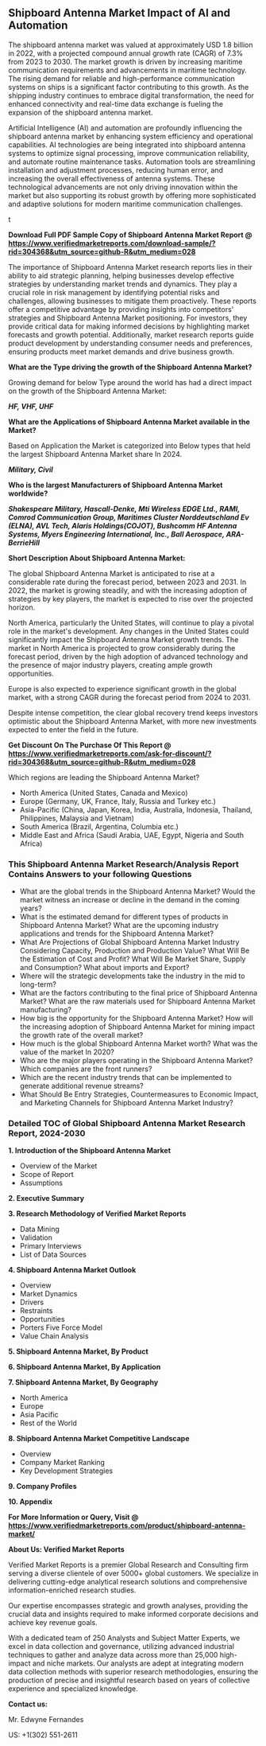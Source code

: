 <h2>Shipboard Antenna Market Impact of AI and Automation</h2><p>The shipboard antenna market was valued at approximately USD 1.8 billion in 2022, with a projected compound annual growth rate (CAGR) of 7.3% from 2023 to 2030. The market growth is driven by increasing maritime communication requirements and advancements in maritime technology. The rising demand for reliable and high-performance communication systems on ships is a significant factor contributing to this growth. As the shipping industry continues to embrace digital transformation, the need for enhanced connectivity and real-time data exchange is fueling the expansion of the shipboard antenna market.</p><p>Artificial Intelligence (AI) and automation are profoundly influencing the shipboard antenna market by enhancing system efficiency and operational capabilities. AI technologies are being integrated into shipboard antenna systems to optimize signal processing, improve communication reliability, and automate routine maintenance tasks. Automation tools are streamlining installation and adjustment processes, reducing human error, and increasing the overall effectiveness of antenna systems. These technological advancements are not only driving innovation within the market but also supporting its robust growth by offering more sophisticated and adaptive solutions for modern maritime communication challenges.</p>t</p><p id="" class=""><strong>Download Full PDF Sample Copy of Shipboard Antenna Market Report @ <a href="https://www.verifiedmarketreports.com/download-sample/?rid=304368&utm_source=github-R&utm_medium=028" target="_blank">https://www.verifiedmarketreports.com/download-sample/?rid=304368&utm_source=github-R&utm_medium=028</a></strong></p><p>The importance of&nbsp;Shipboard Antenna Market research reports lies in their ability to aid strategic planning, helping businesses develop effective strategies by understanding market trends and dynamics. They play a crucial role in risk management by identifying potential risks and challenges, allowing businesses to mitigate them proactively. These reports offer a competitive advantage by providing insights into competitors' strategies and Shipboard Antenna Market positioning. For investors, they provide critical data for making informed decisions by highlighting market forecasts and growth potential. Additionally, market research reports guide product development by understanding consumer needs and preferences, ensuring products meet market demands and drive business growth.</p><p><strong>What are the&nbsp;Type driving the growth of the Shipboard Antenna Market?</strong></p><p id="" class="">Growing demand for below Type around the world has had a direct impact on the growth of the Shipboard Antenna Market:</p><em><strong>HF, VHF, UHF</strong></em></p><strong>What are the&nbsp;Applications&nbsp;of Shipboard Antenna Market available in the Market?</strong></p><p id="" class="">Based on Application the Market is categorized into Below types that held the largest Shipboard Antenna Market share In 2024.</p><em><strong>Military, Civil</strong></em></p><strong>Who is the largest Manufacturers of Shipboard Antenna Market worldwide?</strong></p><p><em><strong>Shakespeare Military, Hascall-Denke, Mti Wireless EDGE Ltd., RAMI, Comrod Communication Group, Maritimes Cluster Norddeutschland Ev (ELNA), AVL Tech, Alaris Holdings(COJOT), Bushcomm HF Antenna Systems, Myers Engineering International, Inc., Ball Aerospace, ARA-BerrieHill</strong></em></p><p id="" class=""><strong>Short Description About Shipboard Antenna Market:</strong></p><p>The global Shipboard Antenna Market is anticipated to rise at a considerable rate during the forecast period, between 2023 and 2031. In 2022, the market is growing steadily, and with the increasing adoption of strategies by key players, the market is expected to rise over the projected horizon.</p><p>North America, particularly the United States, will continue to play a pivotal role in the market's development. Any changes in the United States could significantly impact the Shipboard Antenna Market growth trends. The market in North America is projected to grow considerably during the forecast period, driven by the high adoption of advanced technology and the presence of major industry players, creating ample growth opportunities.</p><p>Europe is also expected to experience significant growth in the global market, with a strong CAGR during the forecast period from 2024 to 2031.</p><p>Despite intense competition, the clear global recovery trend keeps investors optimistic about the Shipboard Antenna Market, with more new investments expected to enter the field in the future.</p><p id="" class=""><strong>Get Discount On The Purchase Of This Report @ <a href="https://www.verifiedmarketreports.com/ask-for-discount/?rid=304368&utm_source=github-R&utm_medium=028" target="_blank">https://www.verifiedmarketreports.com/ask-for-discount/?rid=304368&utm_source=github-R&utm_medium=028</a></strong></p>Which regions are leading the Shipboard Antenna Market?</p><ul><li>North America (United States, Canada and Mexico)</li><li>Europe (Germany, UK, France, Italy, Russia and Turkey etc.)</li><li>Asia-Pacific (China, Japan, Korea, India, Australia, Indonesia, Thailand, Philippines, Malaysia and Vietnam)</li><li>South America (Brazil, Argentina, Columbia etc.)</li><li>Middle East and Africa (Saudi Arabia, UAE, Egypt, Nigeria and South Africa)</li></ul><h3 id="" class="">This Shipboard Antenna Market Research/Analysis Report Contains Answers to your following Questions</h3><ul><li>What are the global trends in the Shipboard Antenna Market? Would the market witness an increase or decline in the demand in the coming years?</li><li>What is the estimated demand for different types of products in Shipboard Antenna Market? What are the upcoming industry applications and trends for the Shipboard Antenna Market?</li><li>What Are Projections of Global Shipboard Antenna Market Industry Considering Capacity, Production and Production Value? What Will Be the Estimation of Cost and Profit? What Will Be Market Share, Supply and Consumption? What about imports and Export?</li><li>Where will the strategic developments take the industry in the mid to long-term?</li><li>What are the factors contributing to the final price of Shipboard Antenna Market? What are the raw materials used for Shipboard Antenna Market manufacturing?</li><li>How big is the opportunity for the Shipboard Antenna Market? How will the increasing adoption of Shipboard Antenna Market for mining impact the growth rate of the overall market?</li><li>How much is the global Shipboard Antenna Market worth? What was the value of the market In 2020?</li><li>Who are the major players operating in the Shipboard Antenna Market? Which companies are the front runners?</li><li>Which are the recent industry trends that can be implemented to generate additional revenue streams?</li><li>What Should Be Entry Strategies, Countermeasures to Economic Impact, and Marketing Channels for Shipboard Antenna Market Industry?</li></ul><h3 id="" class="">Detailed TOC of Global Shipboard Antenna Market Research Report, 2024-2030</h3><p id="" class=""><strong>1. Introduction of the Shipboard Antenna Market</strong></p><ul><li>Overview of the Market</li><li>Scope of Report</li><li>Assumptions</li></ul><p id="" class=""><strong>2. Executive Summary</strong></p><p id="" class=""><strong>3. Research Methodology of Verified Market Reports</strong></p><ul><li>Data Mining</li><li>Validation</li><li>Primary Interviews</li><li>List of Data Sources</li></ul><p id="" class=""><strong>4. Shipboard Antenna Market Outlook</strong></p><ul><li>Overview</li><li>Market Dynamics</li><li>Drivers</li><li>Restraints</li><li>Opportunities</li><li>Porters Five Force Model</li><li>Value Chain Analysis</li></ul><p id="" class=""><strong>5. Shipboard Antenna Market, By Product</strong></p><p id="" class=""><strong>6. Shipboard Antenna Market, By Application</strong></p><p id="" class=""><strong>7. Shipboard Antenna Market, By Geography</strong></p><ul><li>North America</li><li>Europe</li><li>Asia Pacific</li><li>Rest of the World</li></ul><p id="" class=""><strong>8. Shipboard Antenna Market Competitive Landscape</strong></p><ul><li>Overview</li><li>Company Market Ranking</li><li>Key Development Strategies</li></ul><p id="" class=""><strong>9. Company Profiles</strong></p><p id="" class=""><strong>10. Appendix</strong></p><p id="" class=""><strong>For More Information or Query, Visit @ <a href="https://www.verifiedmarketreports.com/product/shipboard-antenna-market/" target="_blank">https://www.verifiedmarketreports.com/product/shipboard-antenna-market/</a></strong></p><p id="" class=""><strong>About Us: Verified Market Reports</strong></p><p id="" class="">Verified Market Reports is a premier Global Research and Consulting firm serving a diverse clientele of over 5000+ global customers. We specialize in delivering cutting-edge analytical research solutions and comprehensive information-enriched research studies.</p><p id="" class="">Our expertise encompasses strategic and growth analyses, providing the crucial data and insights required to make informed corporate decisions and achieve key revenue goals.</p><p id="" class="">With a dedicated team of 250 Analysts and Subject Matter Experts, we excel in data collection and governance, utilizing advanced industrial techniques to gather and analyze data across more than 25,000 high-impact and niche markets. Our analysts are adept at integrating modern data collection methods with superior research methodologies, ensuring the production of precise and insightful research based on years of collective experience and specialized knowledge.</p><p id="" class=""><strong>Contact us:</strong></p><p id="" class="">Mr. Edwyne Fernandes</p><p id="" class="">US: +1(302) 551-2611</p>